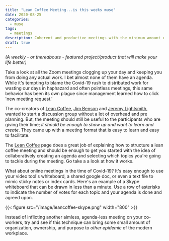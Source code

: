 ```yaml
---
title: "Lean Coffee Meeting...is this weeks muse"
date: 2020-08-25
categories:
  - muse
tags:
  - meetings
description: Coherent and productive meetings with the minimum amount of structure.
draft: true
---
```


_(A weekly - or thereabouts - featured project/product that will make your life better)_

Take a look at all the Zoom meetings clogging up your day and keeping you from doing any actual work. I bet almost none
of them have an agenda. While it's tempting to blame the Covid-19 rush to distributed work for wasting our days in
haphazard and often pointless meetings, this same behavior has been its own plague since management learned how to click
'new meeting request.'

The co-creators of [Lean Coffee][lean-coffee], [Jim Benson][jim-benson] and [Jeremy Lightsmith][jeremy-lightsmith],
wanted to start a discussion group without a lot of overhead and pre planning. But, the meeting should still be useful
to the participants who are giving their time; _it should be enough to show up and want to learn and create_. They came
up with a meeting format that is easy to learn and easy to facilitate.

The [Lean Coffee][lean-coffee] page does a great job of explaining how to structure a lean coffee meeting and should be
enough to get you started with the idea of collaboratively creating an agenda and selecting which topics you're going to
tackle during the meeting. Go take a a look at how it works.

What about online meetings in the time of Covid-19? It's easy enough to use your video tool's whiteboard, a shared
google doc, or even a text file to mimic sticky notes or index cards. Here's an example of a Skype whiteboard that can
be drawn in less than a minute. Use a row of asterisks to indicate the number of votes for each topic and your agenda is
done and agreed upon.

{{< figure src="/image/leancoffee-skype.png" width="800" >}}

Instead of inflicting another aimless, agenda-less meeting on your co-workers, try and see if this technique can bring
some small amount of organization, ownership, and purpose to _other epidemic_ of the modern workplace.

[lean-coffee]: http://leancoffee.org/ "lean coffee homepage"
[jim-benson]: https://twitter.com/ourfounder "Jim Benson Twitter"
[jeremy-lightsmith]: https://twitter.com/lightsmith "Jeremy Lightsmith Twitter"
